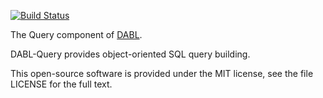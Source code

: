 [![Build Status](https://travis-ci.org/davidstelter/dabl-query.png)](https://travis-ci.org/davidstelter/dabl-query)

The Query component of [DABL](https://github.com/manifestwebdesign/DABL).

DABL-Query provides object-oriented SQL query building.

This open-source software is provided under the MIT license, see the file LICENSE for the full text.
